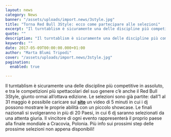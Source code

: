 ```yaml
---
layout: news
category: News
banner: "/assets/uploads/import.news/3style.jpg"
title: "Torna Red Bull 3Style: ecco come partecipare alle selezioni"
excerpt: "Il turntablism è sicuramente una delle discipline più competitive in assoluto, e tra le competizioni più spettacolari del suo genere c’è anche il Red Bull 3Style, giunto ormai all’ottava edizione. Le selezioni sono già partite: dall’1 al 31 maggio è possibile caricare sul sito un video di 5 minuti in cui i dj possono mostrare [&hellip"
quote: ""
description: "Il turntablism è sicuramente una delle discipline più competitive in assoluto, e tra le competizioni più spettacolari del suo genere c’è anche il Red Bull 3Style, giunto ormai all’ottava edizione. Le selezioni sono già partite: dall’1 al 31 maggio è possibile caricare sul sito un video di 5 minuti in cui i dj possono mostrare [&hellip"
keywords: ""
date: 2017-05-09T00:00:00.000+01:00
author: "Marta Blumi Tripodi"
cover: "/assets/uploads/import.news/3style.jpg"
pagination:
  enabled: true

---
```


Il turntablism è sicuramente una delle discipline più competitive in assoluto, e tra le competizioni più spettacolari del suo genere c’è anche il Red Bull 3Style, giunto ormai all’ottava edizione. Le selezioni sono già partite: dall’1 al 31 maggio è possibile caricare sul [**sito**](http://www.redbull3style.com) un video di 5 minuti in cui i dj possono mostrare le proprie abilità con un piccolo showcase. Le finali nazionali si svolgeranno in più di 20 Paesi, in cui 6 dj saranno selezionati da una attenta giuria. Il vincitore di ogni evento rappresenterà il proprio paese alla finale mondiale a Cracovia, Polonia. Più info sui prossimi step delle prossime selezioni non appena disponibili!